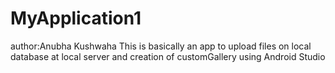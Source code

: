 # MyApplication1
author:Anubha Kushwaha
This is basically an app to upload files on local database at local server and creation of customGallery  using Android Studio
